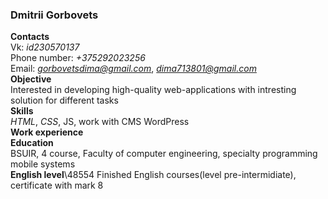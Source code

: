 ### Dmitrii Gorbovets 
**Contacts**\
Vk: *id230570137*\
Phone number: *+375292023256*\
Email: *gorbovetsdima@gmail.com*, *dima713801@gmail.com*\
**Objective**\
Interested in developing high-quality web-applications with intresting solution for different tasks\
**Skills**\
*HTML*, *CSS*, JS, work with CMS WordPress\
**Work experience**\
**Education**\
BSUIR, 4 course, Faculty of сomputer engineering, specialty programming mobile systems\
**English level**\48554
Finished English courses(level pre-intermidiate), certificate with mark 8
